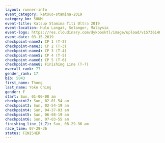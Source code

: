 ```yaml
---
layout: runner-info 
event_category: katsuo-stamina-2019 
category_km: 50KM 
event-title: Katsuo Stamina Titi Ultra 2019 
event-location: Hulu Langat, Selangor, Malaysia 
event-logo: https://res.cloudinary.com/dykbosktl/image/upload/v1573614825/Logo/Logo_p7ft6n.png
event-date: 03-15-2019 
checkpoint-name2: CP 1 (T-2) 
checkpoint-name3: CP 2 (T-3) 
checkpoint-name4: CP 3 (T-4) 
checkpoint-name5: CP 4 (T-5) 
checkpoint-name6: CP 5 (T-6) 
checkpoint-name8: Finishing Line (T-7) 
overall_rank: 77
gender_rank: 17
bib: 5043
first_name: Thong
last_name: Yoke Ching
gender: F
start: Sun, 01-00-00 am
checkpoint2: Sun, 02-01-54 am
checkpoint3: Sun, 02-54-19 am
checkpoint4: Sun, 04-37-03 am
checkpoint5: Sun, 06-08-19 am
checkpoint6: Sun, 07-03-55 am
finishing_line_(t_7): Sun, 08-29-36 am
race_time: 07-29-36
status: FINISHER
---
```

